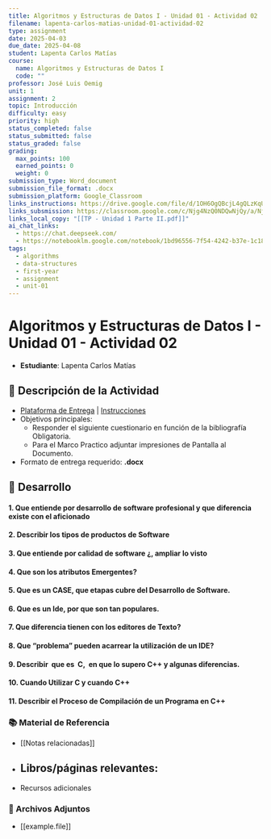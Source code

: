 ```yaml
---
title: Algoritmos y Estructuras de Datos I - Unidad 01 - Actividad 02
filename: lapenta-carlos-matias-unidad-01-actividad-02
type: assignment
date: 2025-04-03
due_date: 2025-04-08
student: Lapenta Carlos Matías
course:
  name: Algoritmos y Estructuras de Datos I
  code: ""
professor: José Luis Oemig
unit: 1
assignment: 2
topic: Introducción
difficulty: easy
priority: high
status_completed: false
status_submitted: false
status_graded: false
grading:
  max_points: 100
  earned_points: 0
  weight: 0
submission_type: Word_document
submission_file_format: .docx
submission_platform: Google_Classroom
links_instructions: https://drive.google.com/file/d/1OH6OgQBcjL4gQLzKqUzC14gzJw6K0IJr/view
links_subsmission: https://classroom.google.com/c/Njg4NzQ0NDQwNjQy/a/Njk4NzU4MjAxNzU3/details
links_local_copy: "[[TP - Unidad 1 Parte II.pdf]]"
ai_chat_links:
  - https://chat.deepseek.com/
  - https://notebooklm.google.com/notebook/1bd96556-7f54-4242-b37e-1c18be1e9bbc
tags:
  - algorithms
  - data-structures
  - first-year
  - assignment
  - unit-01
---
```

# Algoritmos y Estructuras de Datos I - Unidad 01 - Actividad 02
<!--
- **Materia**: `= this.course.name`
- **Unidad**: `= this.unit`
- **Actividad**: `= this.assignment`
- **Tema**: `= this.topic`
- **Profesor**: `= this.professor`
- **Estudiante**: `= this.student`
- **Fecha de entrega**: `= this.due_date`
- **Completado**: `= this.status_completed`
- **Instrucciones**: `= this.links_instructions`
- **Copia Local**: `= this.links_local_file`
- **Enlace de Entrega**: `= this.links_submission`
-->
- **Estudiante**: Lapenta Carlos Matías

## 📌 Descripción de la Actividad

- [Plataforma de Entrega](https://classroom.google.com/c/Njg4NzQ0NDQwNjQy/a/Njk4NzU4MjAxNzU3/details) | [Instrucciones](https://drive.google.com/file/d/1OH6OgQBcjL4gQLzKqUzC14gzJw6K0IJr/view)
- Objetivos principales:
    - Responder el siguiente cuestionario en función de la bibliografía Obligatoria.
    - Para el Marco Practico adjuntar impresiones de Pantalla al Documento.
- Formato de entrega requerido: **.docx**

## 📝 Desarrollo

#### 1. **Que entiende por desarrollo de software profesional y que diferencia existe con el aficionado**



#### 2. **Describir los tipos de productos de Software**



#### 3. **Que entiende por calidad de software ¿, ampliar lo visto**



#### 4. **Que son los atributos Emergentes?**



#### 5. **Que es un CASE, que etapas cubre del Desarrollo de Software.**



#### 6. **Que es un Ide, por que son tan populares.**



#### 7. **Que diferencia tienen con los editores de Texto?**



#### 8. **Que “problema” pueden acarrear la utilización de un IDE?**



#### 9. **Describir  que es  C,  en que lo supero C++ y algunas diferencias.**



#### 10. **Cuando Utilizar C y cuando C++**



#### 11. **Describir el Proceso de Compilación de un Programa en C++**



### 📚 Material de Referencia

- [[Notas relacionadas]] 
- Libros/páginas relevantes:
    -
- Recursos adicionales

### 📂 Archivos Adjuntos

- [[example.file]]